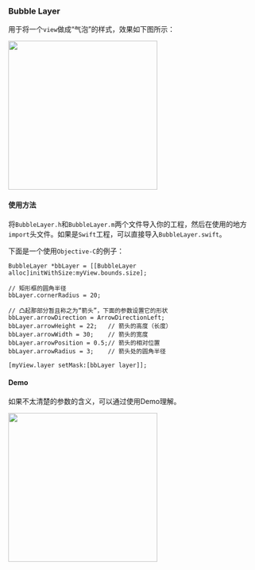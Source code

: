 ### Bubble Layer

用于将一个`view`做成“气泡”的样式，效果如下图所示：

<img src="https://i.imgur.com/ahemgD8.png" width="300"/>

#### 使用方法
将`BubbleLayer.h`和`BubbleLayer.m`两个文件导入你的工程，然后在使用的地方`import`头文件。如果是`Swift`工程，可以直接导入`BubbleLayer.swift`。

下面是一个使用`Objective-C`的例子：

```objc
BubbleLayer *bbLayer = [[BubbleLayer alloc]initWithSize:myView.bounds.size];

// 矩形框的圆角半径
bbLayer.cornerRadius = 20;

// 凸起那部分暂且称之为“箭头”，下面的参数设置它的形状
bbLayer.arrowDirection = ArrowDirectionLeft;
bbLayer.arrowHeight = 22;   // 箭头的高度（长度）
bbLayer.arrowWidth = 30;    // 箭头的宽度
bbLayer.arrowPosition = 0.5;// 箭头的相对位置
bbLayer.arrowRadius = 3;    // 箭头处的圆角半径

[myView.layer setMask:[bbLayer layer]];

```

#### Demo
如果不太清楚的参数的含义，可以通过使用Demo理解。

<img src="https://i.imgur.com/aD3thju.gif" width="300"/>


